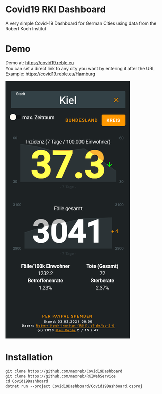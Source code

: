 # Covid19 RKI Dashboard
A very simple Covid-19 Dashboard for German Cities using data from the Robert Koch Institut 

# Demo

Demo at: https://covid19.reble.eu  
You can set a direct link to any city you want by entering it after the URL  
Example: https://covid19.reble.eu/Hamburg

![Screenshot](https://github.com/maxreb/Covid19Dashboard/blob/main/doc/screenshot.png?raw=true)

# Installation

```
git clone https://github.com/maxreb/Covid19Dashboard
git clone https://github.com/maxreb/RKIWebService
cd Covid19Dashboard
dotnet run --project Covid19Dashboard/Covid19Dashboard.csproj
```